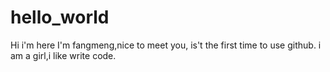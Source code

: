 # hello_world
Hi i'm here
I'm fangmeng,nice to meet you, is't the first time to use github.
i am a girl,i like write code.
